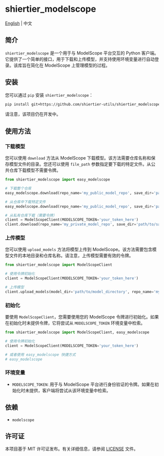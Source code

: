 # shiertier_modelscope

[English](https://github.com/shiertier-utils/shiertier_modelscope/blob/main/README.md) | 中文

## 简介

`shiertier_modelscope` 是一个用于与 ModelScope 平台交互的 Python 客户端。它提供了一个简单的接口，用于下载和上传模型，并支持使用环境变量进行自动登录。该库旨在简化在 ModelScope 上管理模型的过程。

## 安装

您可以通过 `pip` 安装 `shiertier_modelscope`：

```bash
pip install git+https://github.com/shiertier-utils/shiertier_modelscope.git
```

请注意，该项目仍在开发中。

## 使用方法

### 下载模型

您可以使用 `download` 方法从 ModelScope 下载模型。该方法需要仓库名称和保存模型文件的目录。您还可以使用 `file_path` 参数指定要下载的特定文件。从公共仓库下载模型不需要令牌。

```python
from shiertier_modelscope import easy_modelscope

# 下载整个仓库
easy_modelscope.download(repo_name='my_public_model_repo', save_dir='path/to/save_directory')

# 从仓库中下载特定文件
easy_modelscope.download(repo_name='my_public_model_repo', save_dir='path/to/save_directory', file_path='path/to/file_in_repo')

# 从私有仓库下载（需要令牌）
client = ModelScopeClient(MODELSCOPE_TOKEN='your_token_here')
client.download(repo_name='my_private_model_repo', save_dir='path/to/save_directory')
```

### 上传模型

您可以使用 `upload_models` 方法将模型上传到 ModelScope。该方法需要包含模型文件的本地目录和仓库名称。请注意，上传模型需要有效的令牌。

```python
from shiertier_modelscope import ModelScopeClient

# 使用令牌初始化
client = ModelScopeClient(MODELSCOPE_TOKEN='your_token_here')

# 上传模型
client.upload_models(model_dir='path/to/model_directory', repo_name='my_model_repo')
```

### 初始化

要使用 `ModelScopeClient`，您需要使用您的 ModelScope 令牌进行初始化。如果在初始化时未提供令牌，它将尝试从 `MODELSCOPE_TOKEN` 环境变量中检索。

```python
from shiertier_modelscope import ModelScopeClient, easy_modelscope

# 使用令牌初始化
client = ModelScopeClient(MODELSCOPE_TOKEN='your_token_here')

# 或者使用 easy_modelscope 快捷方式
# easy_modelscope
```

### 环境变量

- `MODELSCOPE_TOKEN`: 用于与 ModelScope 平台进行身份验证的令牌。如果在初始化时未提供，客户端将尝试从该环境变量中检索。

## 依赖

- `modelscope`

## 许可证

本项目基于 MIT 许可证发布。有关详细信息，请参阅 [LICENSE](LICENSE) 文件。